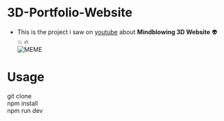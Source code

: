 # 3D-Portfolio-Website
* This is the project i saw on [youtube](https://www.youtube.com/watch?v=Q7AOvWpIVHU&list=PL9pFMhDqSBNglsC7Wegf_5luJDx1sAYJE&index=8&t=732s) about **Mindblowing 3D Website** :alien: :boom: :fire:  
![MEME](https://images-na.ssl-images-amazon.com/images/I/61ZzU3hIA-L._AC_SY355_.jpg)
# Usage
git clone <this-repo>  
npm install  
npm run dev




